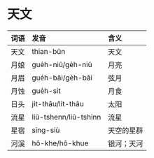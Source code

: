 # 天文

| 词语 | 发音 | 含义 |
| :--- | :--- | :--- |
| 天文 | thian-bûn | 天文 |
| 月娘 | gue̍h-niû/ge̍h-niû | 月亮 |
| 月眉 | gue̍h-bâi/ge̍h-bâi | 弦月 |
| 月蚀 | gue̍h-sit | 月食 |
| 日头 | ji̍t-thâu/li̍t-thâu | 太阳 |
| 流星 | liû-tshenn/liû-tshinn | 流星 |
| 星宿 | sing-siù | 天空的星群 |
| 河溪 | hô-khe/hô-khue | 银河；天河 |

